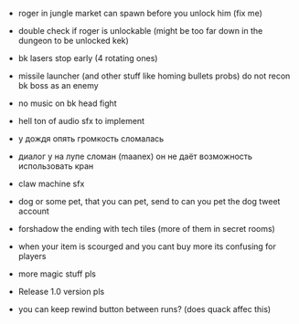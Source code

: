* roger in jungle market can spawn before you unlock him (fix me)
* double check if roger is unlockable (might be too far down in the dungeon to be unlocked kek)
* bk lasers stop early (4 rotating ones)
* missile launcher (and other stuff like homing bullets probs) do not recon bk boss as an enemy

* no music on bk head fight
* hell ton of audio sfx to implement
* у дождя опять громкость сломалась
* диалог у на лупе сломан (maanex) он не даёт возможность использовать кран
* claw machine sfx

* dog or some pet, that you can pet, send to can you pet the dog tweet account
* forshadow the ending with tech tiles (more of them in secret rooms)

* when your item is scourged and you cant buy more its confusing for players
* more magic stuff pls
* Release 1.0 version pls
* you can keep rewind button between runs? (does quack affec this)
